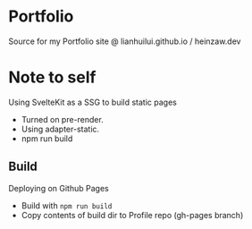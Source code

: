 # Portfolio

Source for my Portfolio site @ lianhuilui.github.io / heinzaw.dev

# Note to self

Using SvelteKit as a SSG to build static pages

* Turned on pre-render.
* Using adapter-static.
* npm run build

## Build

Deploying on Github Pages

* Build with `npm run build`
* Copy contents of build dir to Profile repo (gh-pages branch)
